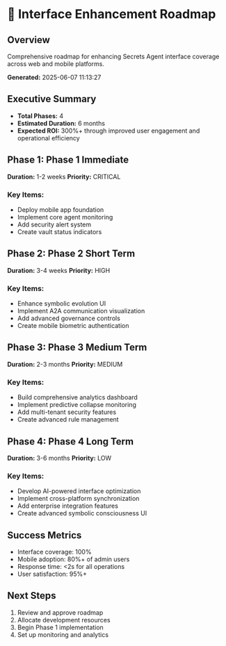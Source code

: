 # 🎯 Interface Enhancement Roadmap

## Overview
Comprehensive roadmap for enhancing Secrets Agent interface coverage across web and mobile platforms.

**Generated:** 2025-06-07 11:13:27

## Executive Summary
- **Total Phases:** 4
- **Estimated Duration:** 6 months
- **Expected ROI:** 300%+ through improved user engagement and operational efficiency

## Phase 1: Phase 1 Immediate
**Duration:** 1-2 weeks
**Priority:** CRITICAL

### Key Items:
- Deploy mobile app foundation
- Implement core agent monitoring
- Add security alert system
- Create vault status indicators

## Phase 2: Phase 2 Short Term
**Duration:** 3-4 weeks
**Priority:** HIGH

### Key Items:
- Enhance symbolic evolution UI
- Implement A2A communication visualization
- Add advanced governance controls
- Create mobile biometric authentication

## Phase 3: Phase 3 Medium Term
**Duration:** 2-3 months
**Priority:** MEDIUM

### Key Items:
- Build comprehensive analytics dashboard
- Implement predictive collapse monitoring
- Add multi-tenant security features
- Create advanced rule management

## Phase 4: Phase 4 Long Term
**Duration:** 3-6 months
**Priority:** LOW

### Key Items:
- Develop AI-powered interface optimization
- Implement cross-platform synchronization
- Add enterprise integration features
- Create advanced symbolic consciousness UI


## Success Metrics
- Interface coverage: 100%
- Mobile adoption: 80%+ of admin users
- Response time: <2s for all operations
- User satisfaction: 95%+

## Next Steps
1. Review and approve roadmap
2. Allocate development resources
3. Begin Phase 1 implementation
4. Set up monitoring and analytics
